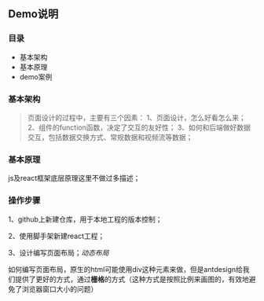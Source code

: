 ## Demo说明
### 目录
* 基本架构
* 基本原理
* demo案例


### 基本架构
>页面设计的过程中，主要有三个因素：
1、页面设计，怎么好看怎么来；
2、组件的function函数，决定了交互的友好性；
3、如何和后端做好数据交互，包括数据交换方式、常规数据和视频流等数据；

### 基本原理
js及react框架底层原理这里不做过多描述；

### 操作步骤
1、github上新建仓库，用于本地工程的版本控制；

2、使用脚手架新建react工程；

3、设计编写页面布局；*动态布局*

如何编写页面布局，原生的html可能使用div这种元素来做，但是antdesign给我们提供了更好的方式，通过**栅格**的方式（这种方式是按照比例来画图的，有效地避免了浏览器窗口大小的问题）





